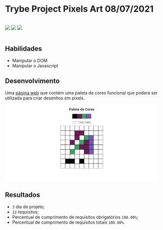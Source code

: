 # Trybe Project Pixels Art 08/07/2021
<br>
<div style="display: inline_block">
  <img src="https://img.shields.io/badge/css3-0D1117?style=for-the-badge&logo=css3&logoColor=1572B6&logoWidth=20"/>
  <img src="https://img.shields.io/badge/html5-0D1117?style=for-the-badge&logo=html5&logoColor=E34F26&logoWidth=20"/>
  <img src="https://img.shields.io/badge/javascript-0D1117?style=for-the-badge&logo=javascript&logoColor=F7DF1E&logoWidth=20"/>
</div>
<br>

## Habilidades

- Manipular o DOM
- Manipular o Javascript

## Desenvolvimento
Uma [página web](https://weltonthomasferreira.github.io/trybe-project-pixels-art/) que contém uma paleta de cores funcional que poderá ser utilizada para criar desenhos em pixels.

![Imagem do site desenvolvido](./readme/images/site-pixels-art.png "Site")

## Resultados

- `3` dia de projeto;
- `12` requisitos;
- Percentual de cumprimento de requisitos obrigatórios `100.00%`;
- Percentual de cumprimento de requisitos totais `100.00%`.

